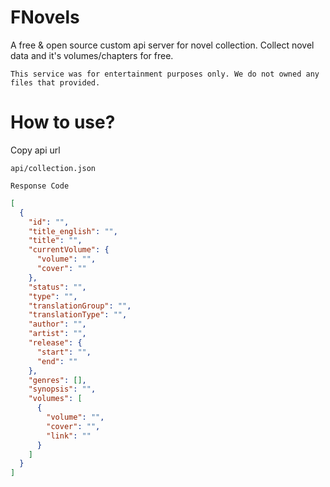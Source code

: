 # FNovels
A free & open source custom api server for novel collection. Collect novel data and it's volumes/chapters for free.

` This service was for entertainment purposes only. We do not owned any files that provided. `

# How to use?
Copy api url
```
api/collection.json
```
` Response Code `
``` json
[
  {
    "id": "",
    "title_english": "",
    "title": "",
    "currentVolume": {
      "volume": "",
      "cover": ""
    },
    "status": "",
    "type": "",
    "translationGroup": "",
    "translationType": "",
    "author": "",
    "artist": "",
    "release": {
      "start": "",
      "end": ""
    },
    "genres": [],
    "synopsis": "",
    "volumes": [
      {
        "volume": "",
        "cover": "",
        "link": ""
      }
    ]
  }
]
```
